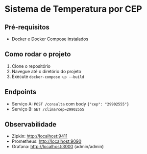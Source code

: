 # Sistema de Temperatura por CEP

## Pré-requisitos

-   Docker e Docker Compose instalados

## Como rodar o projeto

1. Clone o repositório
2. Navegue até o diretório do projeto
3. Execute `docker-compose up --build`

## Endpoints

-   Serviço A: `POST /consulta` com body `{"cep": "29902555"}`
-   Serviço B: `GET /clima?cep=29902555`

## Observabilidade

-   Zipkin: [http://localhost:9411](http://localhost:9411)
-   Prometheus: [http://localhost:9090](http://localhost:9090)
-   Grafana: [http://localhost:3000](http://localhost:3000) (admin/admin)
